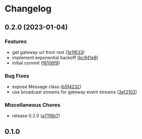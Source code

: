 # Changelog

## 0.2.0 (2023-01-04)


### Features

* get gateway url from rest ([1e1f633](https://github.com/eludris-community/enix/commit/1e1f6332301b995e3056afbaf5b5249566dfdfdd))
* implement exponential backoff ([bc941e8](https://github.com/eludris-community/enix/commit/bc941e8e38ad0408b1dd5bc8a73b7f4d3164277b))
* initial commit ([f6106f9](https://github.com/eludris-community/enix/commit/f6106f926c095bac909fb9322cf07335268018bb))


### Bug Fixes

* expose Message class ([b5f4232](https://github.com/eludris-community/enix/commit/b5f42321568795e9d4bbd3206d7dfeaa0cf1a5cf))
* use broadcast streams for gateway event streams ([3ef2102](https://github.com/eludris-community/enix/commit/3ef21023518062c298fa507036f394685f471cf9))


### Miscellaneous Chores

* release 0.2.0 ([a7116b7](https://github.com/eludris-community/enix/commit/a7116b77e5f62dd66b2400e5f78b888fff508994))

## 0.1.0
